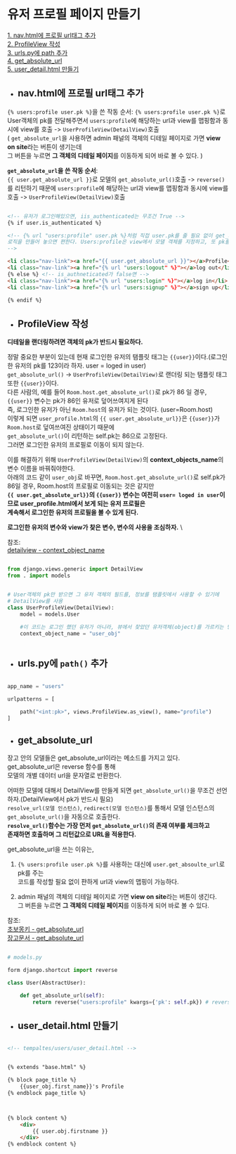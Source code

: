 # 유저 프로필 페이지 만들기

[1. nav.html에 프로필 url태그 추가](#navhtml에-프로필-url태그-추가)  
[2. ProfileView 작성](#profileview-작성)  
[3. urls.py에 path 추가](#urlspy에-`path()`-추가)  
[4. get_absolute_url](#get_absolute_url)  
[5. user_detail.html 만들기](#user_detailhtml-만들기)  

- ## nav.html에 프로필 url태그 추가




`{% users:profile user.pk %}`을 쓴 작동 순서:
`{% users:profile user.pk %}`로 User객체의 pk를 전달해주면서 `users:profile`에 해당하는 url과   view를 맵핑함과 동시에 view를 호출 -> `UserProfileView(DetailView)`호출   
( `get_absolute_url`을 사용하면 admin 패널의 객체의 디테일 페이지로 가면 **view on site**라는 버튼이 생기는데  
그 버튼을 누르면 **그 객체의 디테일 페이지**를 이동하게 되어 바로 볼 수 있다. )



**`get_absolute_url`을 쓴 작동 순서**:  
`{{ user.get_absolute_url }}`로 모델의 `get_absolute_url()`호출 -> `reverse()`를 리턴하기 때문에 
`users:profile`에 해당하는 url과 view를 맵핑함과 동시에 view를 호출 -> `UserProfileView(DetailView)`호출 



```html

<!-- 유저가 로그인해있으면, iis_authenticated는 무조건 True -->
{% if user.is_authenticated %}

<!-- {% url "users:profile" user.pk %}처럼 직접 user.pk를 줄 필요 없이 get_absoulte_url에 
로직을 만들어 놓으면 편한다. Users:profile은 view에서 모댈 객체를 지정하고, 또 pk를 전달해줘야한다.
-->

<li class="nav-link"><a href="{{ user.get_absolute_url }}"></a>Profile</li>
<li class="nav-link"><a href="{% url "users:logout" %}"></a>log out</li>
{% else %} <!-- is_authneticated가 false면 -->
<li class="nav-link"><a href="{% url "users:login" %}"></a>log in</li>
<li class="nav-link"><a href="{% url "users:signup" %}"></a>sign up</li>

{% endif %}

```

- ## ProfileView 작성



**디테일을 랜더링하려면 객체의 pk가 반드시 필요하다.**

정말 중요한 부분이 있는데 현재 로그인한 유저의 탬플릿 태그는 `{{user}}`이다.(로그인 한 유저의 pk를 123이라 하자. user = loged in user)  
`get_absolute_url()` -> `UserProfileView(DetailView)`로 랜더링 되는 탬플릿 태그 또한 `{{user}}`이다.  
다른 사람의, 예를 들어 `Room.host.get_absolute_url()`로 pk가 86 일 경우, `{{user}}` 변수는 pk가 86인 유저로 덮어쓰여지게 된다  
즉, 로그인한 유저가 아닌 `Room.host`의 유저가 되는 것이다. (user=Room.host)  
이렇게 되면 `user_profile.html`의 `{{ user.get_absolute_url}}`은 `{{user}}`가 `Room.host`로 덮여쓰여진 상태이기 때문에  
`get_absolute_url()`이 리턴하는 self.pk는 86으로 고정된다.  
그러면 로그인한 유저의 프로필로 이동이 되지 않는다.  


이를 해결하기 위해 `UserProfileView(DetailView)`의 **context_objects_name**의 변수 이름을 바꿔줘야한다.  
아래의 코드 같이 `user_obj`로 바꾸면, `Room.host.get_absolute_url()`로 self.pk가 86일 경우, Room.host의 프로필로 이동되는 것은 같지만  
**`{{ user.get_absolute_url}}`의 `{{user}}` 변수는 여전히 `user= loged in user`이므로 user_profile.html에서 보게 되는 유저 프로필은**  
**계속해서 로그인한 유저의 프로필을 볼 수 있게 된다.**  

**로그인한 유저의 변수와 view가 찾은 변수, 변수의 사용을 조심하자.**  \


참조:  
[detailview - context_object_name](https://youngchanchang.github.io/django/2020/10/15/Django-41-UserProfile/)


```python

from django.views.generic import DetailView
from . import models


# User객체의 pk만 받으면 그 유저 객체의 필드를, 정보를 탬플릿에서 사용할 수 있기에
# DetailView를 사용
class UserProfileView(DetailView):
    model = models.User
    
    #이 코드는 로그인 했던 유저가 아니라, 뷰에서 찾았던 유저객체(object)를 가르키는 방법을 바꿀 수 있도록 해준다.  
    context_object_name = "user_obj" 



```

- ## urls.py에 `path()` 추가


```python

app_name = "users"

urlpatterns = [

    path("<int:pk>", views.ProfileView.as_view(), name="profile")
]


```


- ## get_absolute_url

장고 안의 모델들은 get_absolute_url이라는 메소드를 가지고 있다.  
get_absolute_url은 reverse 함수를 통해  
모델의 개별 데이터 url을 문자열로 반환한다.  

어떠한 모델에 대해서 DetailView를 만들게 되면 `get_absolute_url()`을 무조건 선언하자.(DetailView에서 pk가 반드시 필요)  
`resolve_url(모델 인스턴스)`, `redirect(모델 인스턴스)`를 통해서 모델 인스턴스의 `get_absolute_url()`을 자동으로 호출한다.  
**`resolve_url()`함수는 가장 먼저 `get_absolute_url()`의 존재 여부를 체크하고**  
**존재하면 호출하며 그 리턴값으로 URL을 적용한다.**


get_absolute_url을 쓰는 이유는,  
1. `{% users:profile user.pk %}`를 사용하는 대신에 `user.get_absoulte_url`로 pk를 주는  
 코드를 작성할 필요 없이 퍈하게 url과 view의 맵핑이 가능하다.  


2. admin 패널의 객체의 디테일 페이지로 가면 **view on site**라는 버튼이 생긴다.  
그 버튼을 누르면 **그 객체의 디테일 페이지**를 이동하게 되어 바로 볼 수 있다. 

참조:  
[초보몽키 - get_absolute_url](https://wayhome25.github.io/django/2017/05/05/django-url-reverse/)  
[장고문서 - get_absolute_url](https://docs.djangoproject.com/en/3.2/ref/models/instances/#django.db.models.Model.get_absolute_url)

```python

# models.py

form django.shortcut import reverse

class User(AbstractUser):

    def get_absolute_url(self):
        return reverse("users:profile" kwargs={'pk': self.pk}) # reverse니까 안에는 앱 네임이 들어가야한다. 

```



- ## user_detail.html 만들기


```html

<!-- tempaltes/users/user_detail.html -->


{% extends "base.html" %}

{% block page_title %}
    {{user_obj.first_name}}'s Profile
{% endblock page_title %}



{% block content %}
    <div>
        {{ user.obj.firstname }}
    </div>
{% endblock content %}




```